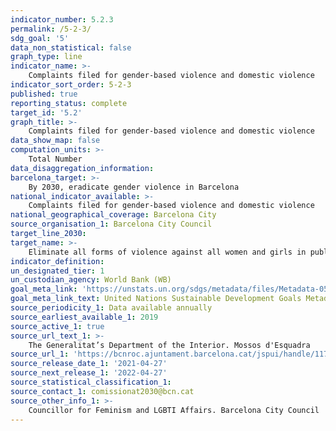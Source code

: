 ```yaml
---
indicator_number: 5.2.3
permalink: /5-2-3/
sdg_goal: '5'
data_non_statistical: false
graph_type: line
indicator_name: >-
    Complaints filed for gender-based violence and domestic violence 
indicator_sort_order: 5-2-3
published: true
reporting_status: complete
target_id: '5.2'
graph_title: >-
    Complaints filed for gender-based violence and domestic violence 
data_show_map: false
computation_units: >-
    Total Number
data_disaggregation_information:
barcelona_target: >-
    By 2030, eradicate gender violence in Barcelona
national_indicator_available: >-
    Complaints filed for gender-based violence and domestic violence 
national_geographical_coverage: Barcelona City
source_organisation_1: Barcelona City Council
target_line_2030: 
target_name: >-
    Eliminate all forms of violence against all women and girls in public and private spheres, including human trafficking and sexual exploitation, as well as other kinds of exploitation
indicator_definition:
un_designated_tier: 1
un_custodian_agency: World Bank (WB)
goal_meta_link: 'https://unstats.un.org/sdgs/metadata/files/Metadata-05-02-03.pdf'
goal_meta_link_text: United Nations Sustainable Development Goals Metadata (pdf 894kB)
source_periodicity_1: Data available annually
source_earliest_available_1: 2019
source_active_1: true
source_url_text_1: >-
    The Generalitat’s Department of the Interior. Mossos d'Esquadra
source_url_1: 'https://bcnroc.ajuntament.barcelona.cat/jspui/handle/11703/135710'
source_release_date_1: '2021-04-27'
source_next_release_1: '2022-04-27'
source_statistical_classification_1: 
source_contact_1: comissionat2030@bcn.cat
source_other_info_1: >-
    Councillor for Feminism and LGBTI Affairs. Barcelona City Council
---
```

